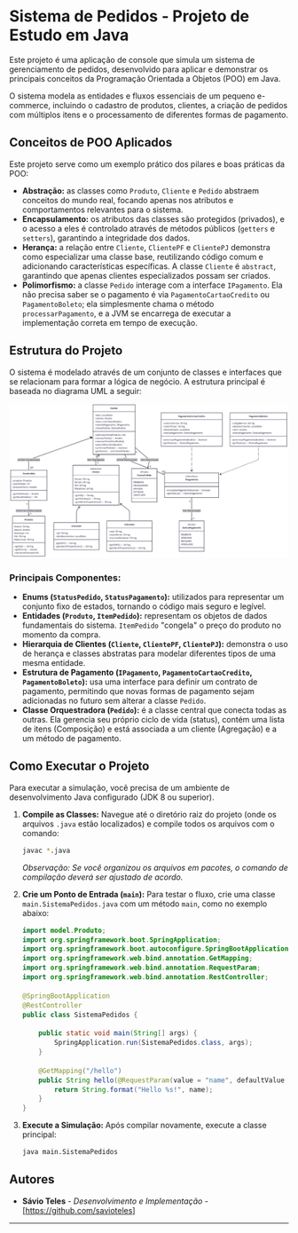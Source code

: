 # Sistema de Pedidos - Projeto de Estudo em Java

Este projeto é uma aplicação de console que simula um sistema de gerenciamento de pedidos, desenvolvido para aplicar e demonstrar os principais conceitos da Programação Orientada a Objetos (POO) em Java.

O sistema modela as entidades e fluxos essenciais de um pequeno e-commerce, incluindo o cadastro de produtos, clientes, a criação de pedidos com múltiplos itens e o processamento de diferentes formas de pagamento.

## Conceitos de POO Aplicados

Este projeto serve como um exemplo prático dos pilares e boas práticas da POO:

*   **Abstração:** as classes como `Produto`, `Cliente` e `Pedido` abstraem conceitos do mundo real, focando apenas nos atributos e comportamentos relevantes para o sistema.
*   **Encapsulamento:** os atributos das classes são protegidos (privados), e o acesso a eles é controlado através de métodos públicos (`getters` e `setters`), garantindo a integridade dos dados.
*   **Herança:** a relação entre `Cliente`, `ClientePF` e `ClientePJ` demonstra como especializar uma classe base, reutilizando código comum e adicionando características específicas. A classe `Cliente` é `abstract`, garantindo que apenas clientes especializados possam ser criados.
*   **Polimorfismo:** a classe `Pedido` interage com a interface `IPagamento`. Ela não precisa saber se o pagamento é via `PagamentoCartaoCredito` ou `PagamentoBoleto`; ela simplesmente chama o método `processarPagamento`, e a JVM se encarrega de executar a implementação correta em tempo de execução.

## Estrutura do Projeto

O sistema é modelado através de um conjunto de classes e interfaces que se relacionam para formar a lógica de negócio. A estrutura principal é baseada no diagrama UML a seguir:

![Diagrama UML do Projeto](diagrama-uml.png)

### Principais Componentes:

*   **Enums (`StatusPedido`, `StatusPagamento`):** utilizados para representar um conjunto fixo de estados, tornando o código mais seguro e legível.
*   **Entidades (`Produto`, `ItemPedido`):** representam os objetos de dados fundamentais do sistema. `ItemPedido` "congela" o preço do produto no momento da compra.
*   **Hierarquia de Clientes (`Cliente`, `ClientePF`, `ClientePJ`):** demonstra o uso de herança e classes abstratas para modelar diferentes tipos de uma mesma entidade.
*   **Estrutura de Pagamento (`IPagamento`, `PagamentoCartaoCredito`, `PagamentoBoleto`):** usa uma interface para definir um contrato de pagamento, permitindo que novas formas de pagamento sejam adicionadas no futuro sem alterar a classe `Pedido`.
*   **Classe Orquestradora (`Pedido`):** é a classe central que conecta todas as outras. Ela gerencia seu próprio ciclo de vida (status), contém uma lista de itens (Composição) e está associada a um cliente (Agregação) e a um método de pagamento.

## Como Executar o Projeto

Para executar a simulação, você precisa de um ambiente de desenvolvimento Java configurado (JDK 8 ou superior).

1.  **Compile as Classes:**
    Navegue até o diretório raiz do projeto (onde os arquivos `.java` estão localizados) e compile todos os arquivos com o comando:
    ```bash
    javac *.java
    ```
    *Observação: Se você organizou os arquivos em pacotes, o comando de compilação deverá ser ajustado de acordo.*

2.  **Crie um Ponto de Entrada (`main`):**
    Para testar o fluxo, crie uma classe `main.SistemaPedidos.java` com um método `main`, como no exemplo abaixo:

    ```java
    import model.Produto;
    import org.springframework.boot.SpringApplication;
    import org.springframework.boot.autoconfigure.SpringBootApplication;
    import org.springframework.web.bind.annotation.GetMapping;
    import org.springframework.web.bind.annotation.RequestParam;
    import org.springframework.web.bind.annotation.RestController;
    
    @SpringBootApplication
    @RestController
    public class SistemaPedidos {
    
        public static void main(String[] args) {
            SpringApplication.run(SistemaPedidos.class, args);
        }
    
        @GetMapping("/hello")
        public String hello(@RequestParam(value = "name", defaultValue = "World") String name) {
            return String.format("Hello %s!", name);
        }
    }
    ```

3.  **Execute a Simulação:**
    Após compilar novamente, execute a classe principal:
    ```bash
    java main.SistemaPedidos
    ```

## Autores

*   **Sávio Teles** - *Desenvolvimento e Implementação* - [https://github.com/savioteles]

---
